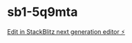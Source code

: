 # sb1-5q9mta

[Edit in StackBlitz next generation editor ⚡️](https://stackblitz.com/~/github.com/kkaustav2806/sb1-5q9mta)